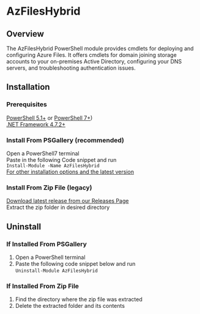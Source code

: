 # AzFilesHybrid
## Overview
The AzFilesHybrid PowerShell module provides cmdlets for deploying and configuring Azure Files. It offers cmdlets for domain joining storage accounts to your on-premises Active Directory, configuring your DNS servers, and troubleshooting  authentication issues. 
## Installation
### Prerequisites
[PowerShell 5.1+](https://learn.microsoft.com/en-us/powershell/scripting/install/installing-powershell-on-windows?view=powershell-5.1) or [PowerShell 7+](https://learn.microsoft.com/en-us/powershell/scripting/install/installing-powershell-on-windows?view=powershell-7.5#install-powershell-using-winget-recommended)) \
[.NET Framework 4.7.2+](https://dotnet.microsoft.com/en-us/download/dotnet-framework/net472)
### Install From PSGallery (recommended)
Open a PowerShell7 terminal \
Paste in the following Code snippet and run \
`Install-Module -Name AzFilesHybrid` \
[For other installation options and the latest version](https://www.powershellgallery.com/packages/AzFilesHybrid/)
### Install From Zip File (legacy)
[Download latest release from our Releases Page](https://github.com/Azure-Samples/azure-files-samples/releases) \
Extract the zip folder in desired directory
## Uninstall
### If Installed From PSGallery
1. Open a PowerShell terminal 
2. Paste the following code snippet below and run \
`Uninstall-Module AzFilesHybrid`
### If Installed From Zip File
1. Find the directory where the zip file was extracted
2. Delete the extracted folder and its contents